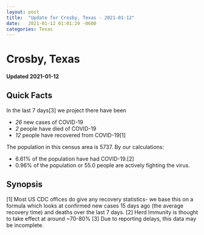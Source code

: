 ```yaml
---
layout: post
title:  "Update for Crosby, Texas - 2021-01-12"
date:   2021-01-12 01:01:29 -0600
categories: Texas
---
```


# Crosby, Texas
#### Updated 2021-01-12

## Quick Facts

In the last 7 days[3] we project there have been
- *26* new cases of COVID-19
- *2* people have died of COVID-19
- *12* people have recovered from COVID-19[1]

The population in this census area is 5737. By our calculations:
- 6.61% of the population have had COVID-19.[2]
- 0.96% of the population or 55.0 people are actively fighting the virus.

## Synopsis




[1] Most US CDC offices do give any recovery statistics- we base this on a formula which looks at confirmed new cases
15 days ago (the average recovery time) and deaths over the last 7 days.
[2] Herd Immunity is thought to take effect at around ~70-80%
[3] Due to reporting delays, this data may be incomplete. 
    